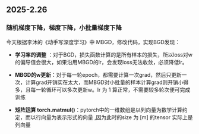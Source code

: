 ## 2025-2.26
### 随机梯度下降，梯度下降，小批量梯度下降

今天根据李沐的《动手写深度学习》中 MBGD，修改代码，实现BGD发现：

- **学习率的调整** ：对于BGD，损失函数计算的是所有样本的损失，所以loss对w的偏导值会很大，如果沿用MBGD的lr，会发现loss无法收敛，必须降低lr。
- **MBGD的w更新**：对于每一轮epoch，都需要计算一次grad，然后只更新一次，计算grad开销实在太大，而MBGD对小批量的样本计算grad则开销小得多，且每一轮循环可以多次更新w。lr 为 1 算正常，不需要较多轮次便可完成训练


- **矩阵运算 torch.matmul()**：pytorch中的一维数组是以列向量为数学计算约定，而以行向量为表示形式的向量 ,因为此时的size 为 [m] 的tensor 实际上是 列向量